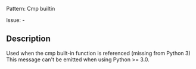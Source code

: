 Pattern: Cmp builtin

Issue: -

## Description

Used when the cmp built-in function is referenced (missing from Python 3) This message can't be emitted when using Python >= 3.0.
